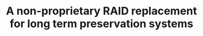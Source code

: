 ---
abstract: null
creators:
- Goebert, Samuel
- Sarti, Alain
date: null
document_url: https://services.phaidra.univie.ac.at/api/object/o:294263/download
grand_parent: iPRES
institutions: []
keywords:
- singapore
landing_page_url: https://phaidra.univie.ac.at/o:294263
language: eng
layout: publication
license: CC BY-SA 3.0 AT
notes_url: null
parent: iPRES 2011
publication_type: paper
size: 531145
slides_url: null
source_name: iPRES
stream_url: null
title: A non-proprietary RAID replacement for long term preservation systems
year: 2011
---